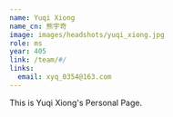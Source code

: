 ```yaml
---
name: Yuqi Xiong
name_cn: 熊宇奇
image: images/headshots/yuqi_xiong.jpg
role: ms
year: 405
link: /team/#/
links:
  email: xyq_0354@163.com
---
```


This is Yuqi Xiong's Personal Page.